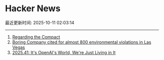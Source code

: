 # Hacker News

最近更新时间: 2025-10-11 02:03:14

--- 
1. [Regarding the Compact](https://president.mit.edu/writing-speeches/regarding-compact) 
2. [Boring Company cited for almost 800 environmental violations in Las Vegas](https://www.propublica.org/article/elon-musk-boring-company-violations-fines-vegas-loop) 
3. [2025.41: It's OpenAI's World, We're Just Living in It](https://stratechery.com/2025/its-openais-world-were-just-living-in-it/) 
